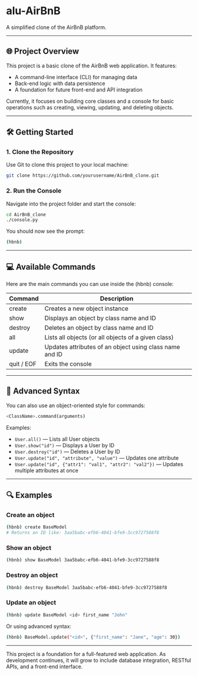 # alu-AirBnB

A simplified clone of the AirBnB platform.

---

## 🌐 Project Overview

This project is a basic clone of the AirBnB web application. It features:

- A command-line interface (CLI) for managing data
- Back-end logic with data persistence
- A foundation for future front-end and API integration

Currently, it focuses on building core classes and a console for basic operations such as creating, viewing, updating, and deleting objects.

---

## 🛠️ Getting Started

### 1. Clone the Repository

Use Git to clone this project to your local machine:

```bash
git clone https://github.com/yourusername/AirBnB_clone.git
```

### 2. Run the Console

Navigate into the project folder and start the console:

```bash
cd AirBnB_clone
./console.py
```

You should now see the prompt:

```bash
(hbnb)
```

---

## 💻 Available Commands

Here are the main commands you can use inside the (hbnb) console:

| Command        | Description                                                                 |
|----------------|-----------------------------------------------------------------------------|
| create         | Creates a new object instance                                               |
| show           | Displays an object by class name and ID                                    |
| destroy        | Deletes an object by class name and ID                                     |
| all            | Lists all objects (or all objects of a given class)                        |
| update         | Updates attributes of an object using class name and ID                    |
| quit / EOF     | Exits the console                                                           |

---

## 🧠 Advanced Syntax

You can also use an object-oriented style for commands:

```bash
<ClassName>.command(arguments)
```

Examples:

- `User.all()` — Lists all User objects
- `User.show("id")` — Displays a User by ID
- `User.destroy("id")` — Deletes a User by ID
- `User.update("id", "attribute", "value")` — Updates one attribute
- `User.update("id", {"attr1": "val1", "attr2": "val2"})` — Updates multiple attributes at once

---

## 🔍 Examples

### Create an object

```bash
(hbnb) create BaseModel
# Returns an ID like: 3aa5babc-efb6-4041-bfe9-3cc9727588f8
```

### Show an object

```bash
(hbnb) show BaseModel 3aa5babc-efb6-4041-bfe9-3cc9727588f8
```

### Destroy an object

```bash
(hbnb) destroy BaseModel 3aa5babc-efb6-4041-bfe9-3cc9727588f8
```

### Update an object

```bash
(hbnb) update BaseModel <id> first_name "John"
```

Or using advanced syntax:

```bash
(hbnb) BaseModel.update("<id>", {"first_name": "Jane", "age": 30})
```

---

This project is a foundation for a full-featured web application. As development continues, it will grow to include database integration, RESTful APIs, and a front-end interface.
